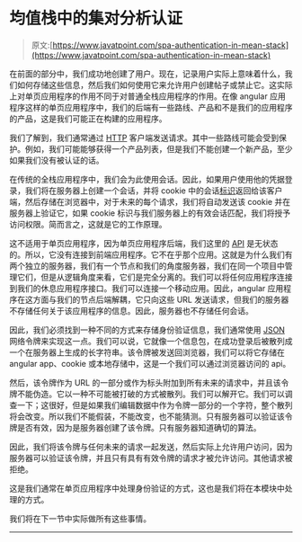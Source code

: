 # 均值栈中的集对分析认证

> 原文:[https://www.javatpoint.com/spa-authentication-in-mean-stack](https://www.javatpoint.com/spa-authentication-in-mean-stack)

在前面的部分中，我们成功地创建了用户。现在，记录用户实际上意味着什么，我们如何存储这些信息，然后我们如何使用它来允许用户创建帖子或禁止它。这实际上对单页应用程序的作用不同于对普通全栈应用程序的作用。在像 angular 应用程序这样的单页应用程序中，我们的后端有一些路线、产品和不是我们的应用程序的产品，这是我们可能正在构建的应用程序。

我们了解到，我们通常通过 [HTTP](https://www.javatpoint.com/http) 客户端发送请求。其中一些路线可能会受到保护。例如，我们可能能够获得一个产品列表，但是我们不能创建一个新产品，至少如果我们没有被认证的话。

在传统的全栈应用程序中，我们会为此使用会话。因此，如果用户使用他的凭据登录，我们将在服务器上创建一个会话，并将 cookie 中的会话[标识](https://www.javatpoint.com/id)返回给该客户端，然后存储在浏览器中，对于未来的每个请求，我们将自动发送该 cookie 并在服务器上验证它，如果 cookie 标识与我们服务器上的有效会话匹配，我们将授予访问权限。简而言之，这就是它的工作原理。

这不适用于单页应用程序，因为单页应用程序后端，我们这里的 [API](https://www.javatpoint.com/api-full-form) 是无状态的。所以，它没有连接到前端应用程序。它不在乎那个应用。这就是为什么我们有两个独立的服务器，我们有一个节点和我们的角度服务器，我们在同一个项目中管理它们，但是从逻辑角度来看，它们是完全分离的。我们可以将任何应用程序连接到我们的休息应用程序接口。我们可以连接一个移动应用。因此，angular 应用程序在这方面与我们的节点后端解耦，它只向这些 URL 发送请求，但我们的服务器不存储任何关于该应用程序的信息。因此，服务器也不存储任何会话。

因此，我们必须找到一种不同的方式来存储身份验证信息，我们通常使用 [JSON](https://www.javatpoint.com/json-tutorial) 网络令牌来实现这一点。我们可以说，它就像一个信息包，在成功登录后被散列成一个在服务器上生成的长字符串。该令牌被发送回浏览器，我们可以将它存储在 angular app、cookie 或本地存储中，这是一个我们可以通过浏览器访问的 api。

然后，该令牌作为 URL 的一部分或作为标头附加到所有未来的请求中，并且该令牌不能伪造。它以一种不可能被打破的方式被散列。我们可以解开它。我们可以调查一下；这很好，但是如果我们编辑数据中作为令牌一部分的一个字符，整个散列将会改变。所以我们不能假装，不能改变，也不能猜测。只有服务器可以验证该令牌是否有效，因为是服务器创建了该令牌。只有服务器知道确切的算法。

因此，我们将该令牌与任何未来的请求一起发送，然后实际上允许用户访问，因为服务器可以验证该令牌，并且只有具有有效令牌的请求才被允许访问。其他请求被拒绝。

这是我们通常在单页应用程序中处理身份验证的方式，这也是我们将在本模块中处理的方式。

我们将在下一节中实际做所有这些事情。

* * *